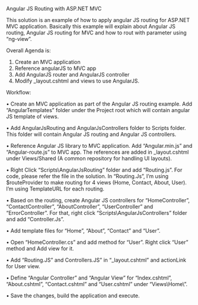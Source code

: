 Angular JS Routing with ASP.NET MVC

This solution is an example of how to apply angular JS routing for ASP.NET MVC application. Basically this example will explain about Angular JS routing, Angular JS routing for MVC and how to rout with parameter using “ng-view”.

Overall Agenda is:
1.	Create an MVC application
2.	Reference angularJS to MVC app
3.	Add AngularJS router and AngularJS controller
4.	Modify _layout.cshtml and views to use AngularJS.

Workflow:

•	Create an MVC application as part of the Angular JS routing example. Add “AngularTemplates” folder under the Project root which will contain angular JS template of views.

•	Add AngularJsRouting and AngularJsControllers folder to Scripts folder. This folder will contain Angular JS routing and Angular JS controllers.

•	Reference Angular JS library to MVC application. Add “Angular.min.js” and “Angular-route.js” to MVC app. The references are added in _layout.cshtml under Views/Shared (A common repository for handling UI layouts).

•	Right Click “Scripts\AngularJsRouting” folder and add “Routing.js”. For code, please refer the file in the solution. In “Routing.Js”, I’m using $routeProvider to make routing for 4 views (Home, Contact, About, User). I’m using TemplateURL for each routing. 

•	Based on the routing, create Angular JS controllers for “HomeController”, “ContactController”, “AboutController”, “UserController” and “ErrorController”. For that, right click “Scripts\AngularJsControllers” folder and add “Controller.Js”.

•	Add template files for “Home”, “About”, “Contact” and “User”.

•	Open “HomeController.cs” and add method for “User”. Right click “User” method and Add view for it.

•	Add “Routing.JS” and Controllers.JS” in “_layout.cshtml” and actionLink for User view.

•	Define “Angular Controller” and “Angular View” for “Index.cshtml”, “About.cshtml”, “Contact.cshtml” and “User.cshtml” under “Views\Home\”.

•	Save the changes, build the application and execute.
